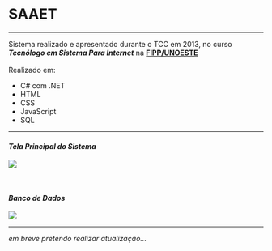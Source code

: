 # SAAET #

----------

Sistema realizado e apresentado durante o TCC em 2013, no curso ***Tecnólogo em Sistema Para Internet*** na [**FIPP/UNOESTE**](http://unoeste.br/fipp)<br><br>
Realizado em:<br>

- C# com .NET
- HTML
- CSS
- JavaScript
- SQL


----------

#### *Tela Principal do Sistema* ####
![](https://i.imgur.com/jkKAuiu.jpg)

<br>	

#### *Banco de Dados* ####
![](https://i.imgur.com/Xf0hUAk.jpg)
<br>

----------
*em breve pretendo realizar atualização...*